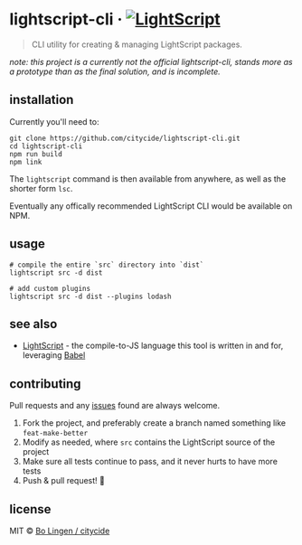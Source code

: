 # lightscript-cli &middot; [![LightScript](https://img.shields.io/badge/written%20in-lightscript-00a99d.svg)](http://www.lightscript.org)

> CLI utility for creating & managing LightScript packages.

_note: this project is a currently not the official lightscript-cli,
stands more as a prototype than as the final solution, and is incomplete._

## installation

Currently you'll need to:

```console
git clone https://github.com/citycide/lightscript-cli.git
cd lightscript-cli
npm run build
npm link
```

The `lightscript` command is then available from anywhere, as well as
the shorter form `lsc`.

Eventually any offically recommended LightScript CLI would be available on NPM.

## usage

```console
# compile the entire `src` directory into `dist`
lightscript src -d dist

# add custom plugins
lightscript src -d dist --plugins lodash
```

## see also

- [LightScript](http://www.lightscript.org) - the compile-to-JS language this tool is written in and for, leveraging [Babel](https://babeljs.io)

## contributing

Pull requests and any [issues](https://github.com/citycide/lightscript-cli/issues)
found are always welcome.

1. Fork the project, and preferably create a branch named something like `feat-make-better`
2. Modify as needed, where `src` contains the LightScript source of the project
3. Make sure all tests continue to pass, and it never hurts to have more tests
4. Push & pull request! :tada:

## license

MIT © [Bo Lingen / citycide](https://github.com/citycide)

